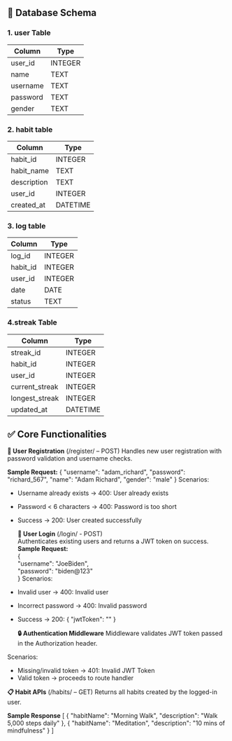 ## 🔧 Database Schema

### 1. user Table

| Column   | Type    |
|----------|---------|
| user_id  | INTEGER |
| name     | TEXT    |
| username | TEXT    |
| password | TEXT    |
| gender   | TEXT    |

### 2. habit table
| Column      | Type     |
| ----------- | -------- |
| habit\_id   | INTEGER  |
| habit\_name | TEXT     |
| description | TEXT     |
| user\_id    | INTEGER  |
| created\_at | DATETIME |

### 3. log table
| Column    | Type    |
| --------- | ------- |
| log\_id   | INTEGER |                                 
| habit\_id | INTEGER |                                  
| user\_id  | INTEGER |                                  
| date      | DATE    |                                  
| status    | TEXT    | 

### 4.streak Table
| Column          | Type     |
| --------------- | -------- |
| streak\_id      | INTEGER  |
| habit\_id       | INTEGER  |
| user\_id        | INTEGER  |
| current\_streak | INTEGER  |
| longest\_streak | INTEGER  |
| updated\_at     | DATETIME |

## ✅ Core Functionalities

**🔐 User Registration** (/register/ – POST)
Handles new user registration with password validation and username checks.

**Sample Request:**
{
  "username": "adam_richard",
  "password": "richard_567",
  "name": "Adam Richard",
  "gender": "male"
}
Scenarios:
- Username already exists → 400: User already exists
- Password < 6 characters → 400: Password is too short
- Success → 200: User created successfully

  **🔐 User Login**   (/login/ - POST)  
Authenticates existing users and returns a JWT token on success.  
**Sample Request:**  
{  
"username": "JoeBiden",  
"password": "biden@123"  
}
Scenarios:
- Invalid user → 400: Invalid user
- Incorrect password → 400: Invalid password
- Success → 200: { "jwtToken": "<token>" }

  **🔒 Authentication Middleware**
Middleware validates JWT token passed in the Authorization header.

Scenarios:
- Missing/invalid token → 401: Invalid JWT Token
- Valid token → proceeds to route handler

**📋 Habit APIs**  (/habits/ – GET)
Returns all habits created by the logged-in user.

**Sample Response**
[
  { "habitName": "Morning Walk", "description": "Walk 5,000 steps daily" },
  { "habitName": "Meditation", "description": "10 mins of mindfulness" }
]

  

  



